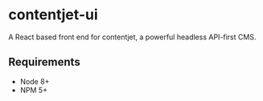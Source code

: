 # contentjet-ui

A React based front end for contentjet, a powerful headless API-first CMS.

## Requirements

* Node 8+
* NPM 5+
